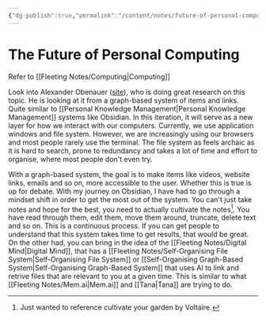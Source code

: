 ```yaml
---
{"dg-publish":true,"permalink":"/content/notes/future-of-personal-computing/","noteIcon":""}
---
```


# The Future of Personal Computing

Refer to [[Fleeting Notes/Computing\|Computing]]

Look into Alexander Obenauer ([site](https://alexanderobenauer.com/)), who is doing great research on this topic. He is looking at it from a graph-based system of items and links. Quite similar to [[Personal Knowledge Management\|Personal Knowledge Management]] systems like Obsidian. In this iteration, it will serve as a new layer for how we interact with our computers. Currently, we use application windows and file system. However, we are increasingly using our browsers and most people rarely use the terminal. The file system as feels archaic as it is hard to search, prone to redundancy and takes a lot of time and effort to organise, where most people don't even try. 

With a graph-based system, the goal is to make items like videos, website links, emails and so on, more accessible to the user. Whether this is true is up for debate. With my journey on Obsidian, I have had to go through a mindset shift in order to get the most out of the system. You can't just take notes and hope for the best, you need to actually cultivate the notes[^1]. You have read through them, edit them, move them around, truncate, delete text and so on. This is a continuous process. If you can get people to understand that this system takes time to get results, that would be great. On the other had, you can bring in the idea of the [[Fleeting Notes/Digital Mind\|Digital Mind]], that has a [[Fleeting Notes/Self-Organising File System\|Self-Organising File System]] or [[Self-Organising Graph-Based System\|Self-Organising Graph-Based System]] that uses AI to link and retrive files that are relevant to you at a given time. This is similar to what [[Fleeting Notes/Mem.ai\|Mem.ai]] and [[Tana\|Tana]] are trying to do.

[^1]: Just wanted to reference cultivate your garden by Voltaire. 
